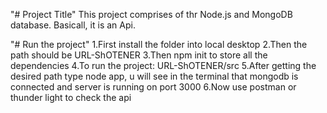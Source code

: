 "# Project Title"
This project comprises of thr Node.js and MongoDB database. Basicall, it is an Api.

"# Run the project"
1.First install the folder into local desktop 
2.Then the path should be URL-ShOTENER
3.Then npm init to store all the dependencies
4.To run the project: URL-ShOTENER/src
5.After getting the desired path type node app, u will see in the terminal that mongodb is connected and server is running on port 3000
6.Now use postman or thunder light to check the api 

